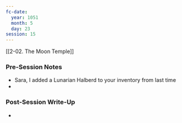 ```yaml
---
fc-date:
  year: 1051
  month: 5
  day: 23
session: 15
---
```

[[2-02. The Moon Temple]]

### Pre-Session Notes

* Sara, I added a Lunarian Halberd to your inventory from last time
* 

### Post-Session Write-Up

* 
